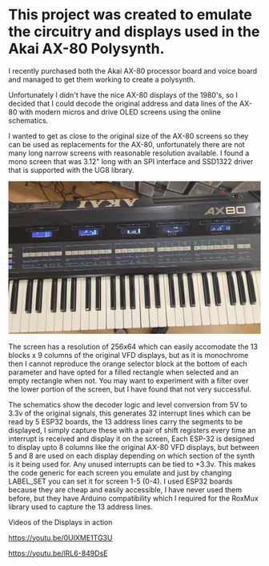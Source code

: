 # This project was created to emulate the circuitry and displays used in the Akai AX-80 Polysynth.

I recently purchased both the Akai AX-80 processor board and voice board and managed to get them working to create a polysynth. 

Unfortunately I didn't have the nice AX-80 displays of the 1980's, so I decided that I could decode the original address and data lines of the AX-80 with modern micros and drive OLED screens using the online schematics.

I wanted to get as close to the original size of the AX-80 screens so they can be used as replacements for the AX-80, unfortunately there are not many long narrow screens with reasonable resolution available. I found a mono screen that was 3.12" long with an SPI interface and SSD1322 driver that is supported with the UG8 library.

![Synth](Photos/synth.jpg)

The screen has a resolution of 256x64 which can easily accomodate the 13 blocks x 9 columns of the original VFD displays, but as it is monochrome then I cannot reproduce the orange selector block at the bottom of each parameter and have opted for a filled rectangle when selected and an empty rectangle when not. You may want to experiment with a filter over the lower portion of the screen, but I have found that not very successful.

The schematics show the decoder logic and level conversion from 5V to 3.3v of the original signals, this generates 32 interrupt lines which can be read by 5 ESP32 boards, the 13 address lines carry the segments to be displayed, I simply capture these with a pair of shift registers every time an interrupt is received and display it on the screen, Each ESP-32 is designed to display upto 8 columns like the original AX-80 VFD displays, but between 5 and 8 are used on each display depending on which section of the synth is it being used for. Any unused interrupts can be tied to +3.3v. This makes the code generic for each screen you emulate and just by changing LABEL_SET you can set it for screen 1-5 (0-4). I used ESP32 boards because they are cheap and easily accessible, I have never used them before, but they have Arduino compatibility which I required for the RoxMux library used to capture the 13 address lines. 

Videos of the Displays in action

https://youtu.be/0UIXME1TG3U

https://youtu.be/lRL6-849DsE
